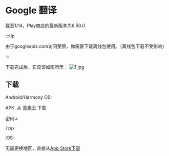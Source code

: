 # Google 翻译
截至1/14，Play商店的最新版本为6.50.0

:::tip

由于googleapis.com访问受限，你需要下载离线包使用。（离线包下载不受影响）

:::

下载完成后，它应该如图所示：
![1.jpg](https://picdl.sunbangyan.cn/2023/01/14/ha96l3.jpeg)

## 下载

Android/Harmony OS:

APK: 从 [蓝奏云](https://wwsk.lanzouy.com/i4FvR0k01zna) 下载

密码↓

```
2zqx
```

iOS:

无需更换地区，直接从[App Store下载](https://apps.apple.com/cn/app/google-%E7%BF%BB%E8%AF%91/id414706506)
